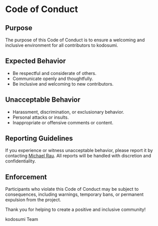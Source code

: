 # Code of Conduct

## Purpose

The purpose of this Code of Conduct is to ensure a welcoming and inclusive environment for all contributors to kodosumi.

## Expected Behavior

- Be respectful and considerate of others.
- Communicate openly and thoughtfully.
- Be inclusive and welcoming to new contributors.

## Unacceptable Behavior

- Harassment, discrimination, or exclusionary behavior.
- Personal attacks or insults.
- Inappropriate or offensive comments or content.

## Reporting Guidelines

If you experience or witness unacceptable behavior, please report it by contacting [Michael Rau](https://github.com/m-rau). All reports will be handled with discretion and confidentiality.

## Enforcement

Participants who violate this Code of Conduct may be subject to consequences, including warnings, temporary bans, or permanent expulsion from the project.

Thank you for helping to create a positive and inclusive community!

kodosumi Team
